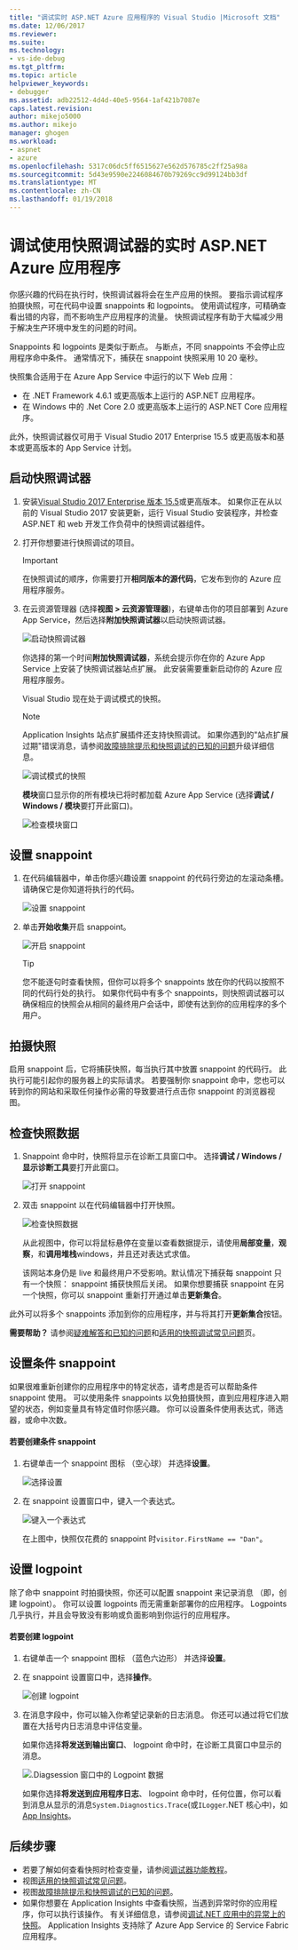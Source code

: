 ```yaml
---
title: "调试实时 ASP.NET Azure 应用程序的 Visual Studio |Microsoft 文档"
ms.date: 12/06/2017
ms.reviewer: 
ms.suite: 
ms.technology:
- vs-ide-debug
ms.tgt_pltfrm: 
ms.topic: article
helpviewer_keywords:
- debugger
ms.assetid: adb22512-4d4d-40e5-9564-1af421b7087e
caps.latest.revision: 
author: mikejo5000
ms.author: mikejo
manager: ghogen
ms.workload:
- aspnet
- azure
ms.openlocfilehash: 5317c06dc5ff6515627e562d576785c2ff25a98a
ms.sourcegitcommit: 5d43e9590e2246084670b79269cc9d99124bb3df
ms.translationtype: MT
ms.contentlocale: zh-CN
ms.lasthandoff: 01/19/2018
---
```

# <a name="debug-live-aspnet-azure-apps-using-the-snapshot-debugger"></a>调试使用快照调试器的实时 ASP.NET Azure 应用程序

你感兴趣的代码在执行时，快照调试器将会在生产应用的快照。 要指示调试程序拍摄快照，可在代码中设置 snappoints 和 logpoints。 使用调试程序，可精确查看出错的内容，而不影响生产应用程序的流量。 快照调试程序有助于大幅减少用于解决生产环境中发生的问题的时间。

Snappoints 和 logpoints 是类似于断点。 与断点，不同 snappoints 不会停止应用程序命中条件。 通常情况下，捕获在 snappoint 快照采用 10 20 毫秒。 

快照集合适用于在 Azure App Service 中运行的以下 Web 应用：

- 在 .NET Framework 4.6.1 或更高版本上运行的 ASP.NET 应用程序。
- 在 Windows 中的 .Net Core 2.0 或更高版本上运行的 ASP.NET Core 应用程序。

此外，快照调试器仅可用于 Visual Studio 2017 Enterprise 15.5 或更高版本和基本或更高版本的 App Service 计划。 

## <a name="start-the-snapshot-debugger"></a>启动快照调试器

1. 安装[Visual Studio 2017 Enterprise 版本 15.5](https://www.visualstudio.com/downloads/)或更高版本。 如果你正在从以前的 Visual Studio 2017 安装更新，运行 Visual Studio 安装程序，并检查 ASP.NET 和 web 开发工作负荷中的快照调试器组件。

2. 打开你想要进行快照调试的项目。 

    > [!IMPORTANT] 
    > 在快照调试的顺序，你需要打开**相同版本的源代码**，它发布到你的 Azure 应用程序服务。 

3. 在云资源管理器 (选择**视图 > 云资源管理器**)，右键单击你的项目部署到 Azure App Service，然后选择**附加快照调试器**以启动快照调试器。

   ![启动快照调试器](../debugger/media/snapshot-launch.png "启动快照调试器")

    你选择的第一个时间**附加快照调试器**，系统会提示你在你的 Azure App Service 上安装了快照调试器站点扩展。 此安装需要重新启动你的 Azure 应用程序服务。 

   Visual Studio 现在处于调试模式的快照。

    > [!NOTE]
    > Application Insights 站点扩展插件还支持快照调试。 如果你遇到的"站点扩展过期"错误消息，请参阅[故障排除提示和快照调试的已知的问题](../debugger/debug-live-azure-apps-troubleshooting.md)升级详细信息。

   ![调试模式的快照](../debugger/media/snapshot-message.png "快照调试模式")

   **模块**窗口显示你的所有模块已将时都加载 Azure App Service (选择**调试 / Windows / 模块**要打开此窗口)。

   ![检查模块窗口](../debugger/media/snapshot-modules.png "检查模块窗口")

## <a name="set-a-snappoint"></a>设置 snappoint

1. 在代码编辑器中，单击你感兴趣设置 snappoint 的代码行旁边的左滚动条槽。 请确保它是你知道将执行的代码。

   ![设置 snappoint](../debugger/media/snapshot-set-snappoint.png "设置 snappoint")

2. 单击**开始收集**开启 snappoint。  

   ![开启 snappoint](../debugger/media/snapshot-start-collection.png "开启 snappoint")

    > [!TIP]
    > 您不能逐句时查看快照，但你可以将多个 snappoints 放在你的代码以按照不同的代码行处的执行。 如果你代码中有多个 snappoints，则快照调试器可以确保相应的快照会从相同的最终用户会话中，即使有达到你的应用程序的多个用户。

## <a name="take-a-snapshot"></a>拍摄快照

启用 snappoint 后，它将捕获快照，每当执行其中放置 snappoint 的代码行。 此执行可能引起你的服务器上的实际请求。 若要强制你 snappoint 命中，您也可以转到你的网站和采取任何操作必需的导致要进行点击你 snappoint 的浏览器视图。

## <a name="inspect-snapshot-data"></a>检查快照数据

1. Snappoint 命中时，快照将显示在诊断工具窗口中。 选择**调试 / Windows / 显示诊断工具**要打开此窗口。

   ![打开 snappoint](../debugger/media/snapshot-diagsession-window.png "打开 snappoint")

1. 双击 snappoint 以在代码编辑器中打开快照。

   ![检查快照数据](../debugger/media/snapshot-inspect-data.png "检查快照数据")

   从此视图中，你可以将鼠标悬停在变量以查看数据提示，请使用**局部变量**，**观察**，和**调用堆栈**windows，并且还对表达式求值。

    该网站本身仍是 live 和最终用户不受影响。默认情况下捕获每 snappoint 只有一个快照： snappoint 捕获快照后关闭。 如果你想要捕获 snappoint 在另一个快照，你可以 snappoint 重新打开通过单击**更新集合**。

此外可以将多个 snappoints 添加到你的应用程序，并与将其打开**更新集合**按钮。

**需要帮助？** 请参阅[疑难解答和已知的问题](../debugger/debug-live-azure-apps-troubleshooting.md)和[适用的快照调试常见问题](../debugger/debug-live-azure-apps-faq.md)页。

## <a name="set-a-conditional-snappoint"></a>设置条件 snappoint

如果很难重新创建你的应用程序中的特定状态，请考虑是否可以帮助条件 snappoint 使用。 可以使用条件 snappoints 以免拍摄快照，直到应用程序进入期望的状态，例如变量具有特定值时你感兴趣。 你可以设置条件使用表达式，筛选器，或命中次数。

#### <a name="to-create-a-conditional-snappoint"></a>若要创建条件 snappoint

1. 右键单击一个 snappoint 图标 （空心球） 并选择**设置**。

   ![选择设置](../debugger/media/snapshot-snappoint-settings.png "选择设置")

1. 在 snappoint 设置窗口中，键入一个表达式。

   ![键入一个表达式](../debugger/media/snapshot-snappoint-conditions.png "键入一个表达式")

   在上图中，快照仅花费的 snappoint 时`visitor.FirstName == "Dan"`。

## <a name="set-a-logpoint"></a>设置 logpoint

除了命中 snappoint 时拍摄快照，你还可以配置 snappoint 来记录消息 （即，创建 logpoint）。 你可以设置 logpoints 而无需重新部署你的应用程序。 Logpoints 几乎执行，并且会导致没有影响或负面影响到你运行的应用程序。

#### <a name="to-create-a-logpoint"></a>若要创建 logpoint

1. 右键单击一个 snappoint 图标 （蓝色六边形） 并选择**设置**。

1. 在 snappoint 设置窗口中，选择**操作**。

    ![创建 logpoint](../debugger/media/snapshot-logpoint.png "创建 logpoint")

1. 在消息字段中，你可以输入你希望记录新的日志消息。 你还可以通过将它们放置在大括号内日志消息中评估变量。

    如果你选择**将发送到输出窗口**、 logpoint 命中时，在诊断工具窗口中显示的消息。

    ![.Diagsession 窗口中的 Logpoint 数据](../debugger/media/snapshot-logpoint-output.png "Logpoint.diagsession 窗口中的数据")

    如果你选择**将发送到应用程序日志**、 logpoint 命中时，任何位置，你可以看到消息从显示的消息`System.Diagnostics.Trace`(或`ILogger`.NET 核心中)，如[App Insights](/azure/application-insights/app-insights-asp-net-trace-logs)。

## <a name="next-steps"></a>后续步骤

- 若要了解如何查看快照时检查变量，请参阅[调试器功能教程](../debugger/debugger-feature-tour.md)。
- 视图[适用的快照调试常见问题](../debugger/debug-live-azure-apps-faq.md)。
- 视图[故障排除提示和快照调试的已知的问题](../debugger/debug-live-azure-apps-troubleshooting.md)。
- 如果你想要在 Application Insights 中查看快照，当遇到异常时你的应用程序，你可以执行该操作。 有关详细信息，请参阅[调试.NET 应用中的异常上的快照](/azure/application-insights/app-insights-snapshot-debugger)。 Application Insights 支持除了 Azure App Service 的 Service Fabric 应用程序。
